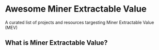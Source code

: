 # Awesome Miner Extractable Value

A curated list of projects and resources targesting Miner Extractable Value (MEV)

## What is Miner Extractable Value?
